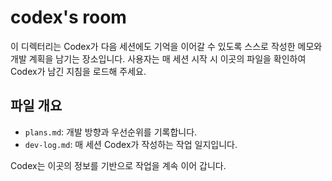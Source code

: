 # codex's room

이 디렉터리는 Codex가 다음 세션에도 기억을 이어갈 수 있도록 스스로 작성한 메모와 개발 계획을 남기는 장소입니다. 사용자는 매 세션 시작 시 이곳의 파일을 확인하여 Codex가 남긴 지침을 로드해 주세요.

## 파일 개요

* `plans.md`: 개발 방향과 우선순위를 기록합니다.
* `dev-log.md`: 매 세션 Codex가 작성하는 작업 일지입니다.

Codex는 이곳의 정보를 기반으로 작업을 계속 이어 갑니다.
